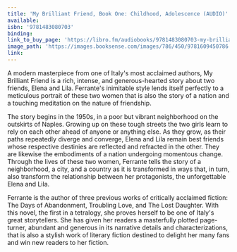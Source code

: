 ```yaml
---
title: 'My Brilliant Friend, Book One: Childhood, Adolescence (AUDIO)'
available:
isbn: '9781483080703'
binding:
link_to_buy_page: 'https://libro.fm/audiobooks/9781483080703-my-brilliant-friend?bookstore=brooklinebooksmith'
image_path: 'https://images.booksense.com/images/786/450/9781609450786.jpg'
link:
---
```



A modern masterpiece from one of Italy's most acclaimed authors, My Brilliant Friend is a rich, intense, and generous-hearted story about two friends, Elena and Lila. Ferrante's inimitable style lends itself perfectly to a meticulous portrait of these two women that is also the story of a nation and a touching meditation on the nature of friendship.

The story begins in the 1950s, in a poor but vibrant neighborhood on the outskirts of Naples. Growing up on these tough streets the two girls learn to rely on each other ahead of anyone or anything else. As they grow, as their paths repeatedly diverge and converge, Elena and Lila remain best friends whose respective destinies are reflected and refracted in the other. They are likewise the embodiments of a nation undergoing momentous change. Through the lives of these two women, Ferrante tells the story of a neighborhood, a city, and a country as it is transformed in ways that, in turn, also transform the relationship between her protagonists, the unforgettable Elena and Lila.

Ferrante is the author of three previous works of critically acclaimed fiction: The Days of Abandonment, Troubling Love, and The Lost Daughter. With this novel, the first in a tetralogy, she proves herself to be one of Italy's great storytellers. She has given her readers a masterfully plotted page-turner, abundant and generous in its narrative details and characterizations, that is also a stylish work of literary fiction destined to delight her many fans and win new readers to her fiction.